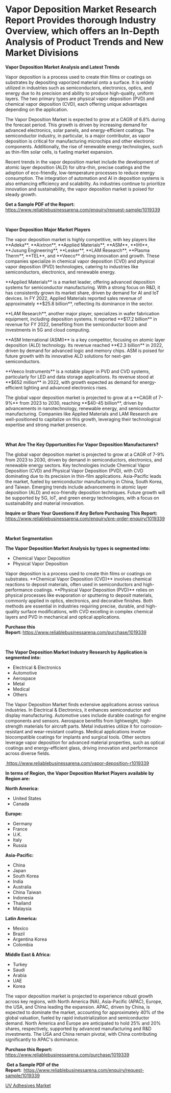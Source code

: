 <p><h1>Vapor Deposition Market Research Report Provides thorough Industry Overview, which offers an In-Depth Analysis of Product Trends and New Market Divisions</h1></p><p><strong>Vapor Deposition Market Analysis and Latest Trends</strong></p>
<p><p>Vapor deposition is a process used to create thin films or coatings on substrates by depositing vaporized material onto a surface. It is widely utilized in industries such as semiconductors, electronics, optics, and energy due to its precision and ability to produce high-quality, uniform layers. The two primary types are physical vapor deposition (PVD) and chemical vapor deposition (CVD), each offering unique advantages depending on the application.</p><p>The Vapor Deposition Market is expected to grow at a CAGR of 6.8% during the forecast period. This growth is driven by increasing demand for advanced electronics, solar panels, and energy-efficient coatings. The semiconductor industry, in particular, is a major contributor, as vapor deposition is critical for manufacturing microchips and other electronic components. Additionally, the rise of renewable energy technologies, such as thin-film solar cells, is fueling market expansion.</p><p>Recent trends in the vapor deposition market include the development of atomic layer deposition (ALD) for ultra-thin, precise coatings and the adoption of eco-friendly, low-temperature processes to reduce energy consumption. The integration of automation and AI in deposition systems is also enhancing efficiency and scalability. As industries continue to prioritize innovation and sustainability, the vapor deposition market is poised for steady growth.</p></p>
<p><strong>Get a Sample PDF of the Report:&nbsp;</strong> <a href="https://www.reliablebusinessarena.com/enquiry/request-sample/1019339?utm_campaign=1420&utm_medium=2&utm_source=Github&utm_content=ia&utm_term=25012025&utm_id=vapor-deposition">https://www.reliablebusinessarena.com/enquiry/request-sample/1019339</a></p>
<p>&nbsp;</p>
<p><strong>Vapor Deposition Major Market Players</strong></p>
<p><p>The vapor deposition market is highly competitive, with key players like **Adeka**, **Aixtron**, **Applied Materials**, **ASM**, **IHI**, **Jusung Engineering**, **Lesker**, **LAM Research**, **Plasma Therm**, **TEL**, and **Veeco** driving innovation and growth. These companies specialize in chemical vapor deposition (CVD) and physical vapor deposition (PVD) technologies, catering to industries like semiconductors, electronics, and renewable energy.</p><p>**Applied Materials** is a market leader, offering advanced deposition systems for semiconductor manufacturing. With a strong focus on R&D, it has consistently grown its market share, driven by demand for AI and IoT devices. In FY 2022, Applied Materials reported sales revenue of approximately **$25.8 billion**, reflecting its dominance in the sector.</p><p>**LAM Research**, another major player, specializes in wafer fabrication equipment, including deposition systems. It reported **$17.2 billion** in revenue for FY 2022, benefiting from the semiconductor boom and investments in 5G and cloud computing.</p><p>**ASM International (ASMI)** is a key competitor, focusing on atomic layer deposition (ALD) technology. Its revenue reached **€2.3 billion** in 2022, driven by demand for advanced logic and memory chips. ASM is poised for future growth with its innovative ALD solutions for next-gen semiconductors.</p><p>**Veeco Instruments** is a notable player in PVD and CVD systems, particularly for LED and data storage applications. Its revenue stood at **$652 million** in 2022, with growth expected as demand for energy-efficient lighting and advanced electronics rises.</p><p>The global vapor deposition market is projected to grow at a **CAGR of 7-9%** from 2023 to 2030, reaching **$40-45 billion**, driven by advancements in nanotechnology, renewable energy, and semiconductor manufacturing. Companies like Applied Materials and LAM Research are well-positioned to capitalize on this growth, leveraging their technological expertise and strong market presence.</p></p>
<p>&nbsp;</p>
<p><strong>What Are The Key Opportunities For Vapor Deposition Manufacturers?</strong></p>
<p><p>The global vapor deposition market is projected to grow at a CAGR of 7-9% from 2023 to 2030, driven by demand in semiconductors, electronics, and renewable energy sectors. Key technologies include Chemical Vapor Deposition (CVD) and Physical Vapor Deposition (PVD), with CVD dominating due to its precision in thin-film applications. Asia-Pacific leads the market, fueled by semiconductor manufacturing in China, South Korea, and Taiwan. Emerging trends include advancements in atomic layer deposition (ALD) and eco-friendly deposition techniques. Future growth will be supported by 5G, IoT, and green energy technologies, with a focus on sustainability and material innovation.</p></p>
<p><strong>Inquire or Share Your Questions If Any Before Purchasing This Report:</strong> <a href="https://www.reliablebusinessarena.com/enquiry/pre-order-enquiry/1019339?utm_campaign=1420&utm_medium=2&utm_source=Github&utm_content=ia&utm_term=25012025&utm_id=vapor-deposition">https://www.reliablebusinessarena.com/enquiry/pre-order-enquiry/1019339</a></p>
<p>&nbsp;</p>
<p><strong>Market Segmentation</strong></p>
<p><strong>The Vapor Deposition Market Analysis by types is segmented into:</strong></p>
<p><ul><li>Chemical Vapor Deposition</li><li>Physical Vapor Deposition</li></ul></p>
<p><p>Vapor deposition is a process used to create thin films or coatings on substrates. **Chemical Vapor Deposition (CVD)** involves chemical reactions to deposit materials, often used in semiconductors and high-performance coatings. **Physical Vapor Deposition (PVD)** relies on physical processes like evaporation or sputtering to deposit materials, commonly applied in optics, electronics, and decorative finishes. Both methods are essential in industries requiring precise, durable, and high-quality surface modifications, with CVD excelling in complex chemical layers and PVD in mechanical and optical applications.</p></p>
<p><strong>Purchase this Report:&nbsp;</strong><a href="https://www.reliablebusinessarena.com/purchase/1019339?utm_campaign=1420&utm_medium=2&utm_source=Github&utm_content=ia&utm_term=25012025&utm_id=vapor-deposition">https://www.reliablebusinessarena.com/purchase/1019339</a></p>
<p>&nbsp;</p>
<p><strong>The Vapor Deposition Market Industry Research by Application is segmented into:</strong></p>
<p><ul><li>Electrical & Electronics</li><li>Automotive</li><li>Aerospace</li><li>Metal</li><li>Medical</li><li>Others</li></ul></p>
<p><p>The Vapor Deposition Market finds extensive applications across various industries. In Electrical & Electronics, it enhances semiconductor and display manufacturing. Automotive uses include durable coatings for engine components and sensors. Aerospace benefits from lightweight, high-strength materials for aircraft parts. Metal industries utilize it for corrosion-resistant and wear-resistant coatings. Medical applications involve biocompatible coatings for implants and surgical tools. Other sectors leverage vapor deposition for advanced material properties, such as optical coatings and energy-efficient glass, driving innovation and performance across diverse fields.</p></p>
<p><a href="https://www.reliablebusinessarena.com/vapor-deposition-r1019339?utm_campaign=1420&utm_medium=2&utm_source=Github&utm_content=ia&utm_term=25012025&utm_id=vapor-deposition">&nbsp;https://www.reliablebusinessarena.com/vapor-deposition-r1019339</a></p>
<p><strong>In terms of Region, the Vapor Deposition Market Players available by Region are:</strong></p>
<p>
    <p> <strong> North America: </strong>
        <ul>
            <li>United States</li>
            <li>Canada</li>
        </ul>
        </p> 
    <p> <strong> Europe: </strong>
        <ul>
            <li>Germany</li>
            <li>France</li>
            <li>U.K.</li>
            <li>Italy</li>
            <li>Russia</li>
        </ul>
        </p> 
    <p> <strong> Asia-Pacific: </strong>
        <ul>
            <li>China</li>
            <li>Japan</li>
            <li>South Korea</li>
            <li>India</li>
            <li>Australia</li>
            <li>China Taiwan</li>
            <li>Indonesia</li>
            <li>Thailand</li>
            <li>Malaysia</li>
        </ul>
        </p> 
    <p> <strong> Latin America: </strong>
        <ul>
            <li>Mexico</li>
            <li>Brazil</li>
            <li>Argentina Korea</li>
            <li>Colombia</li>
        </ul>
        </p> 
    <p> <strong> Middle East & Africa: </strong>
        <ul>
            <li>Turkey</li>
            <li>Saudi</li>
            <li>Arabia</li>
            <li>UAE</li>
            <li>Korea</li>
        </ul>
    </p>
    </p>
<p><p>The vapor deposition market is projected to experience robust growth across key regions, with North America (NA), Asia-Pacific (APAC), Europe, the USA, and China leading the expansion. APAC, driven by China, is expected to dominate the market, accounting for approximately 40% of the global valuation, fueled by rapid industrialization and semiconductor demand. North America and Europe are anticipated to hold 25% and 20% shares, respectively, supported by advanced manufacturing and R&D investments. The USA and China remain pivotal, with China contributing significantly to APAC's dominance.</p></p>
<p><strong>Purchase this Report: </strong><a href="https://www.reliablebusinessarena.com/purchase/1019339?utm_campaign=1420&utm_medium=2&utm_source=Github&utm_content=ia&utm_term=25012025&utm_id=vapor-deposition">https://www.reliablebusinessarena.com/purchase/1019339</a></p>
<p>&nbsp;<strong>Get a Sample PDF of the Report:&nbsp;&nbsp;</strong><a href="https://www.reliablebusinessarena.com/enquiry/request-sample/1019339?utm_campaign=1420&utm_medium=2&utm_source=Github&utm_content=ia&utm_term=25012025&utm_id=vapor-deposition">https://www.reliablebusinessarena.com/enquiry/request-sample/1019339</a></p>
<p><strong></strong></p>
<p><p><a href="https://github.com/castoriffic/Market-Research-Report-List-5/blob/main/uv-adhesives-market.md?utm_campaign=1420&utm_medium=2&utm_source=Github&utm_content=ia&utm_term=25012025&utm_id=vapor-deposition">UV Adhesives Market</a></p></p>